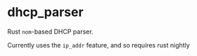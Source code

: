 # dhcp_parser

Rust `nom`-based DHCP parser.

Currently uses the `ip_addr` feature, and so requires rust nightly
